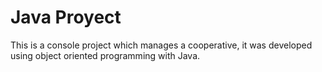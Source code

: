 # Java Proyect

This is a console project which manages a cooperative, it was developed using object oriented programming with Java. 
